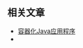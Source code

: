 ## 相关文章

- [容器化Java应用程序](docs/%E5%AE%B9%E5%99%A8%E5%8C%96Java%E5%BA%94%E7%94%A8%E7%A8%8B%E5%BA%8F.md)
- []()